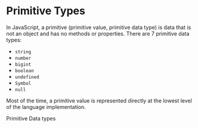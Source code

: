 # Primitive Types

In JavaScript, a primitive (primitive value, primitive data type) is data that is not an object and has no methods or properties. There are 7 primitive data types:

- `string`
- `number`
- `bigint`
- `boolean`
- `undefined`
- `Symbol`
- `null`

Most of the time, a primitive value is represented directly at the lowest level of the language implementation.

<BadgeLink colorScheme='yellow' badgeText='Read' href='https://developer.mozilla.org/en-US/docs/Glossary/Primitive'>Primitive</BadgeLink>
<BadgeLink colorScheme='yellow' badgeText='Read' href='https://javascript.info/types'>Data types</BadgeLink>
